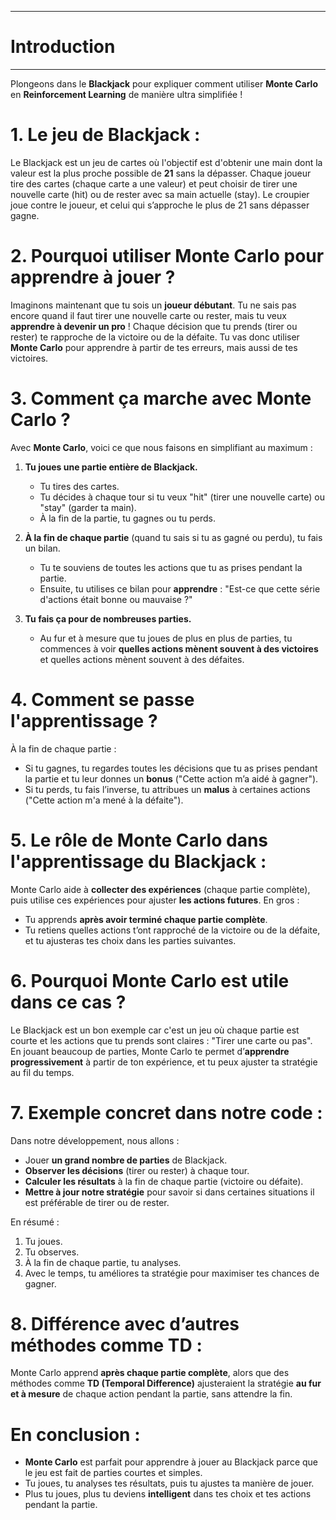-------------------------
# Introduction
-------------------------

Plongeons dans le **Blackjack** pour expliquer comment utiliser **Monte Carlo** en **Reinforcement Learning** de manière ultra simplifiée !

# 1. **Le jeu de Blackjack :**
Le Blackjack est un jeu de cartes où l'objectif est d'obtenir une main dont la valeur est la plus proche possible de **21** sans la dépasser. Chaque joueur tire des cartes (chaque carte a une valeur) et peut choisir de tirer une nouvelle carte (hit) ou de rester avec sa main actuelle (stay). Le croupier joue contre le joueur, et celui qui s’approche le plus de 21 sans dépasser gagne.

# 2. **Pourquoi utiliser Monte Carlo pour apprendre à jouer ?**
Imaginons maintenant que tu sois un **joueur débutant**. Tu ne sais pas encore quand il faut tirer une nouvelle carte ou rester, mais tu veux **apprendre à devenir un pro** ! Chaque décision que tu prends (tirer ou rester) te rapproche de la victoire ou de la défaite. Tu vas donc utiliser **Monte Carlo** pour apprendre à partir de tes erreurs, mais aussi de tes victoires.

# 3. **Comment ça marche avec Monte Carlo ?**
Avec **Monte Carlo**, voici ce que nous faisons en simplifiant au maximum :

1. **Tu joues une partie entière de Blackjack.**
   - Tu tires des cartes.
   - Tu décides à chaque tour si tu veux "hit" (tirer une nouvelle carte) ou "stay" (garder ta main).
   - À la fin de la partie, tu gagnes ou tu perds.

2. **À la fin de chaque partie** (quand tu sais si tu as gagné ou perdu), tu fais un bilan.
   - Tu te souviens de toutes les actions que tu as prises pendant la partie.
   - Ensuite, tu utilises ce bilan pour **apprendre** : "Est-ce que cette série d'actions était bonne ou mauvaise ?"

3. **Tu fais ça pour de nombreuses parties.**
   - Au fur et à mesure que tu joues de plus en plus de parties, tu commences à voir **quelles actions mènent souvent à des victoires** et quelles actions mènent souvent à des défaites.

# 4. **Comment se passe l'apprentissage ?**
À la fin de chaque partie :
- Si tu gagnes, tu regardes toutes les décisions que tu as prises pendant la partie et tu leur donnes un **bonus** ("Cette action m’a aidé à gagner").
- Si tu perds, tu fais l’inverse, tu attribues un **malus** à certaines actions ("Cette action m'a mené à la défaite").

# 5. **Le rôle de Monte Carlo dans l'apprentissage du Blackjack :**
Monte Carlo aide à **collecter des expériences** (chaque partie complète), puis utilise ces expériences pour ajuster **les actions futures**. En gros :
- Tu apprends **après avoir terminé chaque partie complète**.
- Tu retiens quelles actions t’ont rapproché de la victoire ou de la défaite, et tu ajusteras tes choix dans les parties suivantes.

# 6. **Pourquoi Monte Carlo est utile dans ce cas ?**
Le Blackjack est un bon exemple car c'est un jeu où chaque partie est courte et les actions que tu prends sont claires : "Tirer une carte ou pas". En jouant beaucoup de parties, Monte Carlo te permet d’**apprendre progressivement** à partir de ton expérience, et tu peux ajuster ta stratégie au fil du temps.

# 7. **Exemple concret dans notre code :**
Dans notre développement, nous allons :
- Jouer **un grand nombre de parties** de Blackjack.
- **Observer les décisions** (tirer ou rester) à chaque tour.
- **Calculer les résultats** à la fin de chaque partie (victoire ou défaite).
- **Mettre à jour notre stratégie** pour savoir si dans certaines situations il est préférable de tirer ou de rester.

En résumé :
1. Tu joues.
2. Tu observes.
3. À la fin de chaque partie, tu analyses.
4. Avec le temps, tu améliores ta stratégie pour maximiser tes chances de gagner.

# 8. **Différence avec d’autres méthodes comme TD :**
Monte Carlo apprend **après chaque partie complète**, alors que des méthodes comme **TD (Temporal Difference)** ajusteraient la stratégie **au fur et à mesure** de chaque action pendant la partie, sans attendre la fin.

# En conclusion :
- **Monte Carlo** est parfait pour apprendre à jouer au Blackjack parce que le jeu est fait de parties courtes et simples. 
- Tu joues, tu analyses tes résultats, puis tu ajustes ta manière de jouer. 
- Plus tu joues, plus tu deviens **intelligent** dans tes choix et tes actions pendant la partie.
